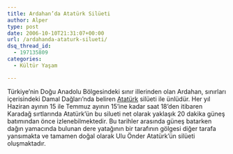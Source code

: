 ```yaml
---
title: Ardahan’da Atatürk Silüeti
author: Alper
type: post
date: 2006-10-10T21:31:07+00:00
url: /ardahanda-ataturk-silueti/
dsq_thread_id:
  - 197135809
categories:
  - Kültür Yaşam

---
```

Türkiye&#8217;nin Doğu Anadolu Bölgesindeki sınır illerinden olan Ardahan, sınırları içerisindeki Damal Dağları&#8217;nda beliren [Atatürk][1] silüeti ile ünlüdür. Her yıl Haziran ayının 15 ile Temmuz ayının 15&#8217;ine kadar saat 18&#8217;den itibaren Karadağ sırtlarında Atatürk&#8217;ün bu silueti net olarak yaklaşık 20 dakika güneş batımından önce izlenebilmektedir. Bu tarihler arasında güneş batarken dağın yamacında bulunan dere yatağının bir tarafının gölgesi diğer tarafa yansımakta ve tamamen doğal olarak Ulu Önder Atatürk&#8217;ün silüeti oluşmaktadır.

 [1]: http://tr.wikipedia.org/wiki/Atat%C3%BCrk